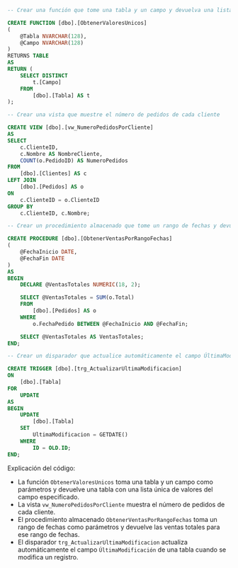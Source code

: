```sql
-- Crear una función que tome una tabla y un campo y devuelva una lista única de valores del campo

CREATE FUNCTION [dbo].[ObtenerValoresUnicos]
(
    @Tabla NVARCHAR(128),
    @Campo NVARCHAR(128)
)
RETURNS TABLE
AS
RETURN (
    SELECT DISTINCT
        t.[Campo]
    FROM
        [dbo].[Tabla] AS t
);

-- Crear una vista que muestre el número de pedidos de cada cliente

CREATE VIEW [dbo].[vw_NumeroPedidosPorCliente]
AS
SELECT
    c.ClienteID,
    c.Nombre AS NombreCliente,
    COUNT(o.PedidoID) AS NumeroPedidos
FROM
    [dbo].[Clientes] AS c
LEFT JOIN
    [dbo].[Pedidos] AS o
ON
    c.ClienteID = o.ClienteID
GROUP BY
    c.ClienteID, c.Nombre;

-- Crear un procedimiento almacenado que tome un rango de fechas y devuelva las ventas totales para ese rango de fechas

CREATE PROCEDURE [dbo].[ObtenerVentasPorRangoFechas]
(
    @FechaInicio DATE,
    @FechaFin DATE
)
AS
BEGIN
    DECLARE @VentasTotales NUMERIC(18, 2);

    SELECT @VentasTotales = SUM(o.Total)
    FROM
        [dbo].[Pedidos] AS o
    WHERE
        o.FechaPedido BETWEEN @FechaInicio AND @FechaFin;

    SELECT @VentasTotales AS VentasTotales;
END;

-- Crear un disparador que actualice automáticamente el campo ÚltimaModificación de una tabla cuando se modifique un registro

CREATE TRIGGER [dbo].[trg_ActualizarUltimaModificacion]
ON
    [dbo].[Tabla]
FOR
    UPDATE
AS
BEGIN
    UPDATE
        [dbo].[Tabla]
    SET
        UltimaModificacion = GETDATE()
    WHERE
        ID = OLD.ID;
END;
```

Explicación del código:

* La función `ObtenerValoresUnicos` toma una tabla y un campo como parámetros y devuelve una tabla con una lista única de valores del campo especificado.
* La vista `vw_NumeroPedidosPorCliente` muestra el número de pedidos de cada cliente.
* El procedimiento almacenado `ObtenerVentasPorRangoFechas` toma un rango de fechas como parámetros y devuelve las ventas totales para ese rango de fechas.
* El disparador `trg_ActualizarUltimaModificacion` actualiza automáticamente el campo `ÚltimaModificación` de una tabla cuando se modifica un registro.